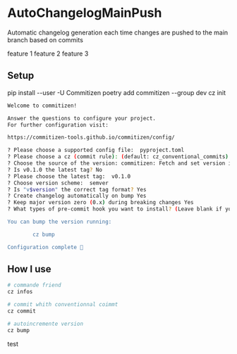# AutoChangelogMainPush
Automatic changelog generation each time changes are pushed to the main branch based on commits

feature 1
feature 2
feature 3

## Setup
pip install --user -U Commitizen
poetry add commitizen --group dev
cz init
```sh
Welcome to commitizen!

Answer the questions to configure your project.
For further configuration visit:

https://commitizen-tools.github.io/commitizen/config/

? Please choose a supported config file:  pyproject.toml
? Please choose a cz (commit rule): (default: cz_conventional_commits) cz_conventional_commits
? Choose the source of the version: commitizen: Fetch and set version in commitizen config (default)
? Is v0.1.0 the latest tag? No
? Please choose the latest tag:  v0.1.0
? Choose version scheme:  semver
? Is "v$version" the correct tag format? Yes
? Create changelog automatically on bump Yes
? Keep major version zero (0.x) during breaking changes Yes
? What types of pre-commit hook you want to install? (Leave blank if you don't want to install) done

You can bump the version running:

        cz bump

Configuration complete 🚀
```

## How I use
```sh
# commande friend
cz infos

# commit whith conventionnal coimmt 
cz commit

# autoincremente version
cz bump
```

test